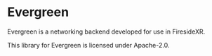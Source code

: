 # Evergreen

Evergreen is a networking backend developed for use in FiresideXR.

This library for Evergreen is licensed under Apache-2.0.